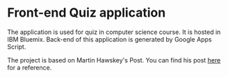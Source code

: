 # Front-end Quiz application

The application is used for quiz in computer science course. It is hosted in IBM Bluemix. Back-end of 
this application is generated by Google Apps Script.

The project is based on Martin Hawskey's Post. You can find his post [here](https://mashe.hawksey.info/2014/07/google-sheets-as-a-database-insert-with-apps-script-using-postget-methods-with-ajax-example/) for a reference.